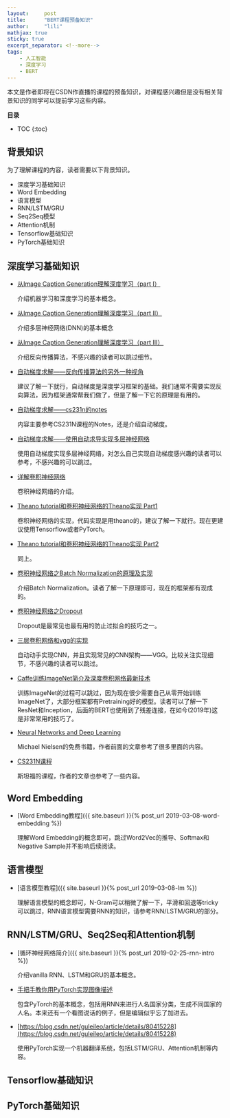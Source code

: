 ```yaml
---
layout:     post
title:      "BERT课程预备知识"
author:     "lili"
mathjax: true
sticky: true
excerpt_separator: <!--more-->
tags:
    - 人工智能
    - 深度学习
    - BERT
---
```


 本文是作者即将在CSDN作直播的课程的预备知识，对课程感兴趣但是没有相关背景知识的同学可以提前学习这些内容。
 <!--more-->
 
**目录**
* TOC
{:toc}
 
## 背景知识
为了理解课程的内容，读者需要以下背景知识。
* 深度学习基础知识
* Word Embedding
* 语言模型
* RNN/LSTM/GRU
* Seq2Seq模型
* Attention机制
* Tensorflow基础知识
* PyTorch基础知识

## 深度学习基础知识
 

* [从Image Caption Generation理解深度学习（part I）](https://www.easemob.com/news/739)
 
    介绍机器学习和深度学习的基本概念。
    
* [从Image Caption Generation理解深度学习（part II）](https://www.easemob.com/news/740)
  
    介绍多层神经网络(DNN)的基本概念

* [从Image Caption Generation理解深度学习（part III）](https://www.easemob.com/news/1445)

    介绍反向传播算法，不感兴趣的读者可以跳过细节。

* [自动梯度求解——反向传播算法的另外一种视角](https://www.easemob.com/news/742)

    建议了解一下就行，自动梯度是深度学习框架的基础。我们通常不需要实现反向算法，因为框架通常帮我们做了，但是了解一下它的原理是有用的。

* [自动梯度求解——cs231n的notes](https://www.easemob.com/news/752)

    内容主要参考CS231N课程的Notes，还是介绍自动梯度。
   
* [自动梯度求解——使用自动求导实现多层神经网络](https://blog.csdn.net/qunnie_yi/article/details/80126965) 

    使用自动梯度实现多层神经网络，对怎么自己实现自动梯度感兴趣的读者可以参考，不感兴趣的可以跳过。
   
 * [详解卷积神经网络](https://www.easemob.com/news/754)
 
    卷积神经网络的介绍。
    
* [Theano tutorial和卷积神经网络的Theano实现 Part1](https://blog.csdn.net/qunnie_yi/article/details/80127692) 

    卷积神经网络的实现，代码实现是用theano的，建议了解一下就行。现在更建议使用Tensorflow或者PyTorch。
     
* [Theano tutorial和卷积神经网络的Theano实现 Part2](https://blog.csdn.net/weixin_33695082/article/details/87289237) 

    同上。
    
* [卷积神经网络之Batch Normalization的原理及实现](https://www.easemob.com/news/758) 
    
    介绍Batch Normalization。读者了解一下原理即可，现在的框架都有现成的。
      
* [卷积神经网络之Dropout](https://www.easemob.com/news/759)

    Dropout是最常见也最有用的防止过拟合的技巧之一。
      
* [三层卷积网络和vgg的实现](https://www.easemob.com/news/760)
    
    自动动手实现CNN，并且实现常见的CNN架构——VGG。比较关注实现细节，不感兴趣的读者可以跳过。
      
* [Caffe训练ImageNet简介及深度卷积网络最新技术](https://www.easemob.com/news/761) 

    训练ImageNet的过程可以跳过，因为现在很少需要自己从零开始训练ImageNet了，大部分框架都有Pretraining好的模型。读者可以了解一下ResNet和Inception，后面的BERT也使用到了残差连接，在如今(2019年)这是非常常用的技巧了。


* [Neural Networks and Deep Learning](http://neuralnetworksanddeeplearning.com/) 

    Michael Nielsen的免费书籍，作者前面的文章参考了很多里面的内容。
    
* [CS231N课程](http://cs231n.stanford.edu/) 

    斯坦福的课程，作者的文章也参考了一些内容。
    

## Word Embedding

* [Word Embedding教程]({{ site.baseurl }}{% post_url 2019-03-08-word-embedding %})

    理解Word Embedding的概念即可，跳过Word2Vec的推导、Softmax和Negative Sample并不影响后续阅读。


## 语言模型

* [语言模型教程]({{ site.baseurl }}{% post_url 2019-03-08-lm %})

    理解语言模型的概念即可，N-Gram可以稍微了解一下，平滑和回退等tricky可以跳过，RNN语言模型需要RNN的知识，请参考RNN/LSTM/GRU的部分。

## RNN/LSTM/GRU、Seq2Seq和Attention机制

* [循环神经网络简介]({{ site.baseurl }}{% post_url 2019-02-25-rnn-intro %})

     介绍vanilla RNN、LSTM和GRU的基本概念。

* [手把手教你用PyTorch实现图像描述](https://mp.weixin.qq.com/s?__biz=MzAwNDI4ODcxNA==&mid=2652247441&idx=1&sn=2408e035c2ea3709ba6b75b0450a19e1&chksm=80cc8c34b7bb052219dd4e9c4f064fecc121fddd5aa91184c7ab3e1675c74d0b89656ce45100&scene=21#wechat_redirect)

     包含PyTorch的基本概念，包括用RNN来进行人名国家分类，生成不同国家的人名。本来还有一个看图说话的例子，但是编辑似乎忘了加进去。

* [https://blog.csdn.net/guleileo/article/details/80415228](https://blog.csdn.net/guleileo/article/details/80415228)
      
     使用PyTorch实现一个机器翻译系统，包括LSTM/GRU、Attention机制等内容。


## Tensorflow基础知识


## PyTorch基础知识

